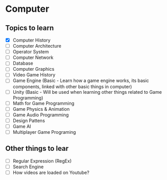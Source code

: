 # Computer

## Topics to learn

- [x] Computer History
- [ ] Computer Architecture
- [ ] Operator System
- [ ] Computer Network
- [ ] Database
- [ ] Computer Graphics
- [ ] Video Game History
- [ ] Game Engine (Basic - Learn how a game engine works, its basic components, linked with other basic things in computer)
- [ ] Unity (Basic - Will be used when learning other things related to Game Programming)
- [ ] Math for Game Programming
- [ ] Game Physics & Animation
- [ ] Game Audio Programming
- [ ] Design Pattens
- [ ] Game AI
- [ ] Multiplayer Game Programing

## Other things to lear

- [ ] Regular Expression (RegEx)
- [ ] Search Engine
- [ ] How videos are loaded on Youtube?